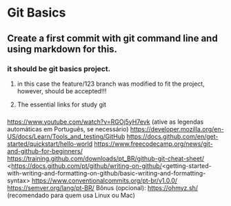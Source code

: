 # Git Basics

## Create a first commit with git command line and using markdown for this.

### it should be git basics project.

1. in this case the feature/123 branch was modified to fit the project, however, should be accepted!!! 

2. The essential links for study git
###
<https://www.youtube.com/watch?v=RGOj5yH7evk> (ative as legendas automáticas em Português, se necessário)
<https://developer.mozilla.org/en-US/docs/Learn/Tools_and_testing/GitHub>
<https://docs.github.com/en/get-started/quickstart/hello-world>
<https://www.freecodecamp.org/news/git-and-github-for-beginners/>
<https://training.github.com/downloads/pt_BR/github-git-cheat-sheet/>
<https://docs.github.com/pt/github/writing-on-github/<getting-started-with-writing-and-formatting-on-github/basic-writing-and-formatting-syntax>
<https://www.conventionalcommits.org/pt-br/v1.0.0/>
<https://semver.org/lang/pt-BR/>
Bônus (opcional): <https://ohmyz.sh/> (recomendado para quem usa Linux ou Mac)
